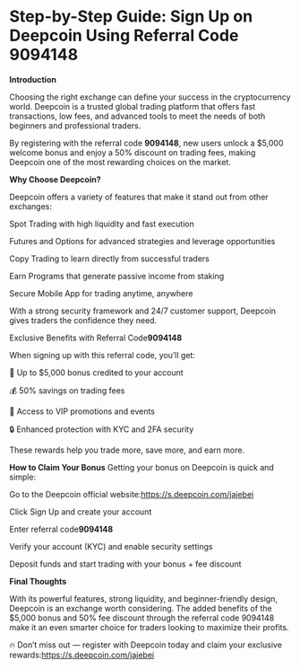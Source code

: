 # Step-by-Step Guide: Sign Up on Deepcoin Using Referral Code 9094148

**Introduction**

Choosing the right exchange can define your success in the cryptocurrency world. Deepcoin is a trusted global trading platform that offers fast transactions, low fees, and advanced tools to meet the needs of both beginners and professional traders.

By registering with the referral code **9094148**, new users unlock a $5,000 welcome bonus and enjoy a 50% discount on trading fees, making Deepcoin one of the most rewarding choices on the market.

**Why Choose Deepcoin?**

Deepcoin offers a variety of features that make it stand out from other exchanges:

Spot Trading with high liquidity and fast execution

Futures and Options for advanced strategies and leverage opportunities

Copy Trading to learn directly from successful traders

Earn Programs that generate passive income from staking

Secure Mobile App for trading anytime, anywhere

With a strong security framework and 24/7 customer support, Deepcoin gives traders the confidence they need.

Exclusive Benefits with Referral Code**9094148**

When signing up with this referral code, you’ll get:

🎁 Up to $5,000 bonus credited to your account

💰 50% savings on trading fees

🚀 Access to VIP promotions and events

🔒 Enhanced protection with KYC and 2FA security

These rewards help you trade more, save more, and earn more.

**How to Claim Your Bonus**
Getting your bonus on Deepcoin is quick and simple:

Go to the Deepcoin official website:https://s.deepcoin.com/jajebei

Click Sign Up and create your account

Enter referral code**9094148**

Verify your account (KYC) and enable security settings

Deposit funds and start trading with your bonus + fee discount

**Final Thoughts**

With its powerful features, strong liquidity, and beginner-friendly design, Deepcoin is an exchange worth considering. The added benefits of the $5,000 bonus and 50% fee discount through the referral code 9094148 make it an even smarter choice for traders looking to maximize their profits.

🔥 Don’t miss out — register with Deepcoin today and claim your exclusive rewards:https://s.deepcoin.com/jajebei
